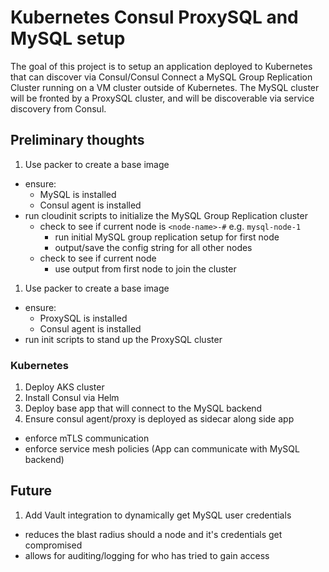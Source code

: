 # Kubernetes Consul ProxySQL and MySQL setup

The goal of this project is to setup an application deployed to Kubernetes that can discover via Consul/Consul Connect a MySQL Group Replication Cluster running on a VM cluster outside of Kubernetes.  The MySQL cluster will be fronted by a ProxySQL cluster, and will be discoverable via service discovery from Consul.

## Preliminary thoughts

1. Use packer to create a base image
  - ensure:
    - MySQL is installed
    - Consul agent is installed
  - run cloudinit scripts to initialize the MySQL Group Replication cluster
    - check to see if current node is ```<node-name>-#``` e.g. ```mysql-node-1```
      - run initial MySQL group replication setup for first node
      - output/save the config string for all other nodes
    - check to see if current node 
      - use output from first node to join the cluster
1. Use packer to create a base image
  - ensure:
    - ProxySQL is installed
    - Consul agent is installed
  - run init scripts to stand up the ProxySQL cluster

### Kubernetes
1. Deploy AKS cluster
1. Install Consul via Helm
1. Deploy base app that will connect to the MySQL backend
1. Ensure consul agent/proxy is deployed as sidecar along side app
  - enforce mTLS communication
  - enforce service mesh policies (App can communicate with MySQL backend)

## Future
1. Add Vault integration to dynamically get MySQL user credentials
  - reduces the blast radius should a node and it's credentials get compromised
  - allows for auditing/logging for who has tried to gain access
